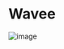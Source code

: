 # Wavee

![image](https://github.com/christosk92/Wavee/assets/13438702/3bdcb399-5826-4730-b7ee-268df736afcc)
